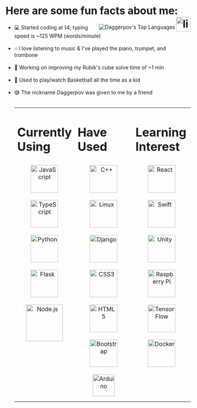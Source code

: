 <h1>Here are some fun facts about me:<a href="https://www.linkedin.com/in/danielagapov" target="_blank">
<img align="right" src=https://img.shields.io/badge/linkedin-%231E77B5.svg?&style=for-the-badge&logo=linkedin&logoColor=white alt=linkedin style="margin-bottom: 5px;" height="40"/>
</a>  </h1>

<img align="right" alt="Daggerpov's Top Languages" src="https://github-readme-stats.vercel.app/api/top-langs?username=Daggerpov&show_icons=true&theme=tokyonight&layout=compact" />

<ul>
  
  <li>💻 Started coding at 14; typing speed is ~125 WPM (words/minute)</li></br>
  <li>🎶 I love listening to music & I've played the piano, trumpet, and trombone</li></br>
  <li>🧩 Working on improving my Rubik's cube solve time of ~1 min</li></br>
  <li>🏀 Used to play/watch Basketball all the time as a kid</li></br>
  <li>😅 The nickname Daggerpov was given to me by a friend</li>
</h4>

</br>
<table><tr>
  <td bg="D4AF37" valign="top" width="33%">
    
  # Currently Using  
  <div align="center">  
  <a href="https://en.wikipedia.org/wiki/JavaScript" target="_blank">
    <img style="margin: 10px" src="https://profilinator.rishav.dev/skills-assets/javascript-original.svg" alt="JavaScript" height="75" />  </a>
  <a href="https://www.typescriptlang.org/" target="_blank">
     <img style="margin: 10px" src="https://profilinator.rishav.dev/skills-assets/typescript-original.svg" alt="TypeScript" height="75" />  </a>
  <a href="https://www.python.org/" target="_blank">
    <img style="margin: 10px" src="https://profilinator.rishav.dev/skills-assets/python-original.svg" alt="Python" height="75" />  </a>
  <a href="https://flask.palletsprojects.com/en/2.0.x/" target="_blank">
    <img style="margin: 10px" src="https://www.kindpng.com/picc/m/188-1882416_flask-python-logo-hd-png-download.png" alt="Flask" height="75" />  </a> 
  <a href="https://nodejs.org/en/" target="_blank">
    <img style="margin: 10px" src="https://profilinator.rishav.dev/skills-assets/nodejs-original-wordmark.svg" alt="Node.js" height="100" />  </a>
  </div>

  </td><td valign="top" width="33%">

  # Have Used  
  <div align="center">  
  <a href="https://en.wikipedia.org/wiki/C%2B%2B" target="_blank">
    <img style="margin: 10px" src="https://profilinator.rishav.dev/skills-assets/cplusplus-original.svg" alt="C++" height="75" />  </a>
  <a href="https://en.wikipedia.org/wiki/Linux" target="_blank">
    <img style="margin: 10px" src="https://profilinator.rishav.dev/skills-assets/linux-original.svg" alt="Linux" height="75" />  </a>
  <a href="https://www.djangoproject.com/" target="_blank">
    <img style="margin: 10px" src="https://profilinator.rishav.dev/skills-assets/django-original.svg" alt="Django" height="75" />  </a>
  <a href="https://en.wikipedia.org/wiki/CSS" target="_blank">
    <img style="margin: 10px" src="https://profilinator.rishav.dev/skills-assets/css3-original-wordmark.svg" alt="CSS3" height="75" />  </a>
  <a href="https://en.wikipedia.org/wiki/HTML5" target="_blank">
    <img style="margin: 10px" src="https://profilinator.rishav.dev/skills-assets/html5-original-wordmark.svg" alt="HTML5" height="75" />  </a>
  <a href="https://getbootstrap.com/" target="_blank">
    <img style="margin: 10px" src="https://profilinator.rishav.dev/skills-assets/bootstrap-plain.svg" alt="Bootstrap" height="75" />  </a>
  <a href="https://www.arduino.cc/" target="_blank">
    <img style="margin: 10px" src="https://profilinator.rishav.dev/skills-assets/arduino.png" alt="Arduino" height="60" />  </a>
  </div>

  </td><td valign="top" width="33%">

  # Learning Interest  
  <div align="center">  
  <img style="margin: 10px" src="https://profilinator.rishav.dev/skills-assets/react-original-wordmark.svg" alt="React" height="75" />  
  <img style="margin: 10px" src="https://developer.apple.com/swift/images/swift-og.png" alt="Swift" height="75" />  
  <img style="margin: 10px" src="https://profilinator.rishav.dev/skills-assets/unity.png" alt="Unity" height="75" />  
  <img style="margin: 10px" src="https://profilinator.rishav.dev/skills-assets/raspberrypi.png" alt="Raspberry Pi" height="75" />  
  <img style="margin: 10px" src="https://profilinator.rishav.dev/skills-assets/tensorflow-icon.svg" alt="TensorFlow" height="75" />  
  <img style="margin: 10px" src="https://profilinator.rishav.dev/skills-assets/docker-original-wordmark.svg" alt="Docker" height="75" />  
  </div>

</td></tr></table>  
